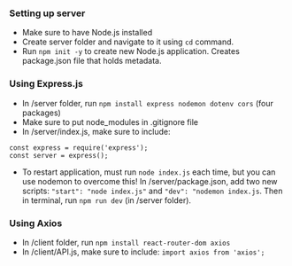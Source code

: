 ### Setting up server
- Make sure to have Node.js installed
- Create server folder and navigate to it using `cd` command.
- Run `npm init -y` to create new Node.js application. Creates package.json file that holds metadata.

### Using Express.js
- In /server folder, run `npm install express nodemon dotenv cors` (four packages)
- Make sure to put node_modules in .gitignore file
- In /server/index.js, make sure to include:
```
const express = require('express');
const server = express();
```
- To restart application, must run `node index.js` each time, but you can use nodemon to overcome this! In /server/package.json, add two new scripts: `"start": "node index.js"` and `"dev": "nodemon index.js`. Then in terminal, run `npm run dev` (in /server folder).

### Using Axios
- In /client folder, run `npm install react-router-dom axios`
- In /client/API.js, make sure to include: `import axios from 'axios';`